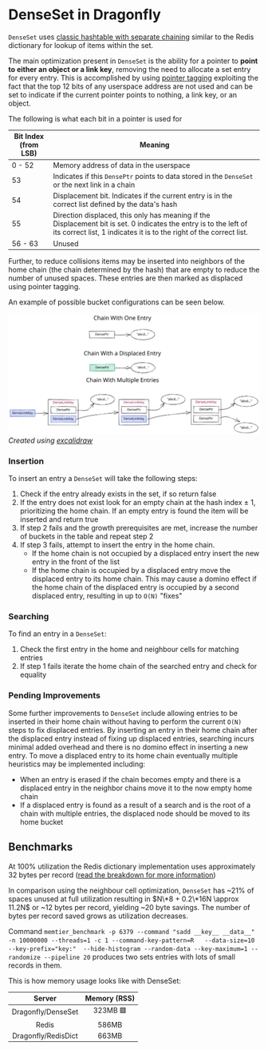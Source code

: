 # DenseSet in Dragonfly

`DenseSet` uses [classic hashtable with separate chaining](https://en.wikipedia.org/wiki/Hash_table#Separate_chaining) similar to the Redis dictionary for lookup of items within the set.

The main optimization present in `DenseSet` is the ability for a pointer to **point to either an object or a link key**, removing the need to allocate a set entry for every entry. This is accomplished by using [pointer tagging](https://en.wikipedia.org/wiki/Tagged_pointer) exploiting the fact that the top 12 bits of any userspace address are not used and can be set to indicate if the current pointer points to nothing, a link key, or an object.

The following is what each bit in a pointer is used for

| Bit Index (from LSB) | Meaning |
| -------------------- |-------- |
|       0 - 52         | Memory address of data in the userspace |
|          53          | Indicates if this `DensePtr` points to data stored in the `DenseSet` or the next link in a chain |
|          54          | Displacement bit. Indicates if the current entry is in the correct list defined by the data's hash |
|          55          | Direction displaced, this only has meaning if the Displacement bit is set. 0 indicates the entry is to the left of its correct list, 1 indicates it is to the right of the correct list. |
|       56 - 63        | Unused |

Further, to reduce collisions items may be inserted into neighbors of the home chain (the chain determined by the hash) that are empty to reduce the number of unused spaces. These entries are then marked as displaced using pointer tagging.

An example of possible bucket configurations can be seen below.

![Dense Set Visualization](./dense_set.svg) *Created using [excalidraw](https://excalidraw.com)*

### Insertion
To insert an entry a `DenseSet` will take the following steps:

1. Check if the entry already exists in the set, if so return false
2. If the entry does not exist look for an empty chain at the hash index ± 1, prioritizing the home chain. If an empty entry is found the item will be inserted and return true
3. If step 2 fails and the growth prerequisites are met, increase the number of buckets in the table and repeat step 2
4. If step 3 fails, attempt to insert the entry in the home chain.
    - If the home chain is not occupied by a displaced entry insert the new entry in the front of the list
    - If the home chain is occupied by a displaced entry move the displaced entry to its home chain. This may cause a domino effect if the home chain of the displaced entry is occupied by a second displaced entry, resulting in up to `O(N)` "fixes"

### Searching
To find an entry in a `DenseSet`:

1. Check the first entry in the home and neighbour cells for matching entries
2. If step 1 fails iterate the home chain of the searched entry and check for equality

### Pending Improvements
Some further improvements to `DenseSet` include allowing entries to be inserted in their home chain without having to perform the current `O(N)` steps to fix displaced entries. By inserting an entry in their home chain after the displaced entry instead of fixing up displaced entries, searching incurs minimal added overhead and there is no domino effect in inserting a new entry. To move a displaced entry to its home chain eventually multiple heuristics may be implemented including:

- When an entry is erased if the chain becomes empty and there is a displaced entry in the neighbor chains move it to the now empty home chain
- If a displaced entry is found as a result of a search and is the root of a chain with multiple entries, the displaced node should be moved to its home bucket


## Benchmarks

At 100% utilization the Redis dictionary implementation uses approximately 32 bytes per record ([read the breakdown for more information](./dashtable.md#redis-dictionary))

In comparison using the neighbour cell optimization, `DenseSet` has ~21% of spaces unused at full utilization resulting in $N\*8 + 0.2\*16N \approx 11.2N$ or ~12 bytes per record, yielding ~20 byte savings. The number of bytes per record saved grows as utilization decreases.

Command `memtier_benchmark -p 6379 --command "sadd __key__ __data__"   -n 10000000 --threads=1 -c 1 --command-key-pattern=R   --data-size=10     --key-prefix="key:"  --hide-histogram --random-data --key-maximum=1 --randomize --pipeline 20`
produces two sets entries with lots of small records in them.

This is how memory usage looks like with DenseSet:

| Server                | Memory (RSS) |
|:---------------------:|:------:      |
| Dragonfly/DenseSet    |  323MB 🟩    |
| Redis                 |  586MB       |
| Dragonfly/RedisDict   |  663MB       |
